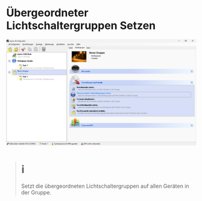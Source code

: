 # Übergeordneter Lichtschaltergruppen Setzen
![Übergeordneter Lichtschaltergruppen Setzen](uebergeordneter-lichtschaltergruppen-setzen.png)  

> # ℹ  
>Setzt die übergeordneten Lichtschaltergruppen auf allen Geräten in der Gruppe.  
